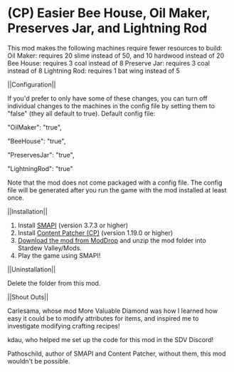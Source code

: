 # (CP) Easier Bee House, Oil Maker, Preserves Jar, and Lightning Rod
This mod makes the following machines require fewer resources to build:
Oil Maker: requires 20 slime instead of 50, and 10 hardwood instead of 20
Bee House: requires 3 coal instead of 8
Preserve Jar: requires 3 coal instead of 8
Lightning Rod: requires 1 bat wing instead of 5


||Configuration||

If you'd prefer to only have some of these changes, you can turn off individual changes to the machines in the config file by setting them to "false" (they all default to true). Default config file:

  "OilMaker": "true",
  
  "BeeHouse": "true",
  
  "PreservesJar": "true",
  
  "LightningRod": "true"

Note that the mod does not come packaged with a config file. The config file will be generated after you run the game with the mod installed at least once. 


||Installation||

1. Install <a href="https://smapi.io/">SMAPI</a> (version 3.7.3 or higher)
2. Install <a href="https://www.nexusmods.com/stardewvalley/mods/1915">Content Patcher (CP)</a> (version 1.19.0 or higher)
3. <a href="https://www.moddrop.com/stardew-valley/mods/1036763-easier-bee-house-oil-maker-preserves-jar-and-lightning-rod">Download the mod from ModDrop</a> and unzip the mod folder into Stardew Valley/Mods.
4. Play the game using SMAPI!


||Uninstallation||

Delete the folder from this mod.


||Shout Outs||

Carlesama, whose mod More Valuable Diamond was how I learned how easy it could be to modify attributes for items, and inspired me to investigate modifying crafting recipes!

kdau, who helped me set up the code for this mod in the SDV Discord!

Pathoschild, author of SMAPI and Content Patcher, without them, this mod wouldn't be possible.
